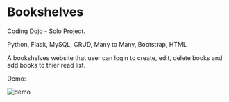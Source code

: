 # Bookshelves
Coding Dojo - Solo Project. 

Python, Flask, MySQL, CRUD, Many to Many, Bootstrap, HTML

A bookshelves website that user can login to create, edit, delete books and add books to thier read list.

Demo:

![demo](https://github.com/andreachou/Bookshelves/blob/main/Demo.gif)
